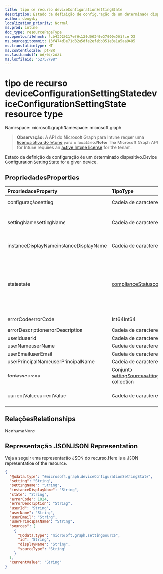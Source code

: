 ```yaml
---
title: tipo de recurso deviceConfigurationSettingState
description: Estado da definição de configuração de um determinado dispositivo.
author: dougeby
localization_priority: Normal
ms.prod: intune
doc_type: resourcePageType
ms.openlocfilehash: 4cb43529217ef6c129d06548e37800a501fcef55
ms.sourcegitcommit: 13f474d3e71d32a5dfe2efebb351e3a1a5aa9685
ms.translationtype: MT
ms.contentlocale: pt-BR
ms.lasthandoff: 06/04/2021
ms.locfileid: "52757798"
---
```

# <a name="deviceconfigurationsettingstate-resource-type"></a><span data-ttu-id="5f098-103">tipo de recurso deviceConfigurationSettingState</span><span class="sxs-lookup"><span data-stu-id="5f098-103">deviceConfigurationSettingState resource type</span></span>

<span data-ttu-id="5f098-104">Namespace: microsoft.graph</span><span class="sxs-lookup"><span data-stu-id="5f098-104">Namespace: microsoft.graph</span></span>

> <span data-ttu-id="5f098-105">**Observação:** A API do Microsoft Graph para Intune requer uma [licença ativa do Intune](https://go.microsoft.com/fwlink/?linkid=839381) para o locatário.</span><span class="sxs-lookup"><span data-stu-id="5f098-105">**Note:** The Microsoft Graph API for Intune requires an [active Intune license](https://go.microsoft.com/fwlink/?linkid=839381) for the tenant.</span></span>

<span data-ttu-id="5f098-106">Estado da definição de configuração de um determinado dispositivo.</span><span class="sxs-lookup"><span data-stu-id="5f098-106">Device Configuration Setting State for a given device.</span></span>

## <a name="properties"></a><span data-ttu-id="5f098-107">Propriedades</span><span class="sxs-lookup"><span data-stu-id="5f098-107">Properties</span></span>
|<span data-ttu-id="5f098-108">Propriedade</span><span class="sxs-lookup"><span data-stu-id="5f098-108">Property</span></span>|<span data-ttu-id="5f098-109">Tipo</span><span class="sxs-lookup"><span data-stu-id="5f098-109">Type</span></span>|<span data-ttu-id="5f098-110">Descrição</span><span class="sxs-lookup"><span data-stu-id="5f098-110">Description</span></span>|
|:---|:---|:---|
|<span data-ttu-id="5f098-111">configuração</span><span class="sxs-lookup"><span data-stu-id="5f098-111">setting</span></span>|<span data-ttu-id="5f098-112">Cadeia de caracteres</span><span class="sxs-lookup"><span data-stu-id="5f098-112">String</span></span>|<span data-ttu-id="5f098-113">A configuração que é relatada</span><span class="sxs-lookup"><span data-stu-id="5f098-113">The setting that is being reported</span></span>|
|<span data-ttu-id="5f098-114">settingName</span><span class="sxs-lookup"><span data-stu-id="5f098-114">settingName</span></span>|<span data-ttu-id="5f098-115">Cadeia de caracteres</span><span class="sxs-lookup"><span data-stu-id="5f098-115">String</span></span>|<span data-ttu-id="5f098-116">Nome de configuração localizada/de usuário que é relatada</span><span class="sxs-lookup"><span data-stu-id="5f098-116">Localized/user friendly setting name that is being reported</span></span>|
|<span data-ttu-id="5f098-117">instanceDisplayName</span><span class="sxs-lookup"><span data-stu-id="5f098-117">instanceDisplayName</span></span>|<span data-ttu-id="5f098-118">Cadeia de caracteres</span><span class="sxs-lookup"><span data-stu-id="5f098-118">String</span></span>|<span data-ttu-id="5f098-119">Nome da instância de configuração que é relatada.</span><span class="sxs-lookup"><span data-stu-id="5f098-119">Name of setting instance that is being reported.</span></span>|
|<span data-ttu-id="5f098-120">state</span><span class="sxs-lookup"><span data-stu-id="5f098-120">state</span></span>|[<span data-ttu-id="5f098-121">complianceStatus</span><span class="sxs-lookup"><span data-stu-id="5f098-121">complianceStatus</span></span>](../resources/intune-shared-compliancestatus.md)|<span data-ttu-id="5f098-122">O estado de conformidade da configuração.</span><span class="sxs-lookup"><span data-stu-id="5f098-122">The compliance state of the setting.</span></span> <span data-ttu-id="5f098-123">Os valores possíveis são: `unknown`, `notApplicable`, `compliant`, `remediated`, `nonCompliant`, `error`, `conflict`, `notAssigned`.</span><span class="sxs-lookup"><span data-stu-id="5f098-123">Possible values are: `unknown`, `notApplicable`, `compliant`, `remediated`, `nonCompliant`, `error`, `conflict`, `notAssigned`.</span></span>|
|<span data-ttu-id="5f098-124">errorCode</span><span class="sxs-lookup"><span data-stu-id="5f098-124">errorCode</span></span>|<span data-ttu-id="5f098-125">Int64</span><span class="sxs-lookup"><span data-stu-id="5f098-125">Int64</span></span>|<span data-ttu-id="5f098-126">Código de erro da configuração</span><span class="sxs-lookup"><span data-stu-id="5f098-126">Error code for the setting</span></span>|
|<span data-ttu-id="5f098-127">errorDescription</span><span class="sxs-lookup"><span data-stu-id="5f098-127">errorDescription</span></span>|<span data-ttu-id="5f098-128">Cadeia de caracteres</span><span class="sxs-lookup"><span data-stu-id="5f098-128">String</span></span>|<span data-ttu-id="5f098-129">Descrição de erro</span><span class="sxs-lookup"><span data-stu-id="5f098-129">Error description</span></span>|
|<span data-ttu-id="5f098-130">userId</span><span class="sxs-lookup"><span data-stu-id="5f098-130">userId</span></span>|<span data-ttu-id="5f098-131">Cadeia de caracteres</span><span class="sxs-lookup"><span data-stu-id="5f098-131">String</span></span>|<span data-ttu-id="5f098-132">UserId</span><span class="sxs-lookup"><span data-stu-id="5f098-132">UserId</span></span>|
|<span data-ttu-id="5f098-133">userName</span><span class="sxs-lookup"><span data-stu-id="5f098-133">userName</span></span>|<span data-ttu-id="5f098-134">Cadeia de caracteres</span><span class="sxs-lookup"><span data-stu-id="5f098-134">String</span></span>|<span data-ttu-id="5f098-135">UserName</span><span class="sxs-lookup"><span data-stu-id="5f098-135">UserName</span></span>|
|<span data-ttu-id="5f098-136">userEmail</span><span class="sxs-lookup"><span data-stu-id="5f098-136">userEmail</span></span>|<span data-ttu-id="5f098-137">Cadeia de caracteres</span><span class="sxs-lookup"><span data-stu-id="5f098-137">String</span></span>|<span data-ttu-id="5f098-138">UserEmail</span><span class="sxs-lookup"><span data-stu-id="5f098-138">UserEmail</span></span>|
|<span data-ttu-id="5f098-139">userPrincipalName</span><span class="sxs-lookup"><span data-stu-id="5f098-139">userPrincipalName</span></span>|<span data-ttu-id="5f098-140">Cadeia de caracteres</span><span class="sxs-lookup"><span data-stu-id="5f098-140">String</span></span>|<span data-ttu-id="5f098-141">UserPrincipalName.</span><span class="sxs-lookup"><span data-stu-id="5f098-141">UserPrincipalName.</span></span>|
|<span data-ttu-id="5f098-142">fontes</span><span class="sxs-lookup"><span data-stu-id="5f098-142">sources</span></span>|<span data-ttu-id="5f098-143">Conjunto [settingSource](../resources/intune-deviceconfig-settingsource.md)</span><span class="sxs-lookup"><span data-stu-id="5f098-143">[settingSource](../resources/intune-deviceconfig-settingsource.md) collection</span></span>|<span data-ttu-id="5f098-144">Políticas de colaboração</span><span class="sxs-lookup"><span data-stu-id="5f098-144">Contributing policies</span></span>|
|<span data-ttu-id="5f098-145">currentValue</span><span class="sxs-lookup"><span data-stu-id="5f098-145">currentValue</span></span>|<span data-ttu-id="5f098-146">Cadeia de caracteres</span><span class="sxs-lookup"><span data-stu-id="5f098-146">String</span></span>|<span data-ttu-id="5f098-147">Valor atual da configuração em um dispositivo</span><span class="sxs-lookup"><span data-stu-id="5f098-147">Current value of setting on device</span></span>|

## <a name="relationships"></a><span data-ttu-id="5f098-148">Relações</span><span class="sxs-lookup"><span data-stu-id="5f098-148">Relationships</span></span>
<span data-ttu-id="5f098-149">Nenhuma</span><span class="sxs-lookup"><span data-stu-id="5f098-149">None</span></span>

## <a name="json-representation"></a><span data-ttu-id="5f098-150">Representação JSON</span><span class="sxs-lookup"><span data-stu-id="5f098-150">JSON Representation</span></span>
<span data-ttu-id="5f098-151">Veja a seguir uma representação JSON do recurso.</span><span class="sxs-lookup"><span data-stu-id="5f098-151">Here is a JSON representation of the resource.</span></span>
<!-- {
  "blockType": "resource",
  "@odata.type": "microsoft.graph.deviceConfigurationSettingState"
}
-->
``` json
{
  "@odata.type": "#microsoft.graph.deviceConfigurationSettingState",
  "setting": "String",
  "settingName": "String",
  "instanceDisplayName": "String",
  "state": "String",
  "errorCode": 1024,
  "errorDescription": "String",
  "userId": "String",
  "userName": "String",
  "userEmail": "String",
  "userPrincipalName": "String",
  "sources": [
    {
      "@odata.type": "microsoft.graph.settingSource",
      "id": "String",
      "displayName": "String",
      "sourceType": "String"
    }
  ],
  "currentValue": "String"
}
```





